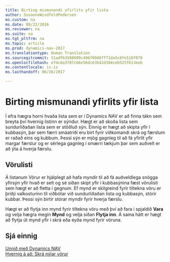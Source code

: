 ```yaml
---
title: Birting mismunandi yfirlits yfir lista
author: SusanneWindfeldPedersen
ms.custom: na
ms.date: 09/22/2016
ms.reviewer: na
ms.suite: na
ms.tgt_pltfrm: na
ms.topic: article
ms.prod: dynamics-nav-2017
ms.translationtype: Human Translation
ms.sourcegitcommit: 51adfb3588099c496f0946ff71da5c6fe518f070
ms.openlocfilehash: e7dc8a3707cb6e56dc63b42d384ceb525f613eeb
ms.contentlocale: is-is
ms.lasthandoff: 06/26/2017

---
```


# <a name="displaying-lists-in-different-views"></a>Birting mismunandi yfirlits yfir lista
Í efra hægra horni hvaða lista sem er í Dynamics NAV er að finna tákn sem breyta því hvernig listinn er sýndur. Hægt er að skoða lista sem sundurliðaðan lista sem er stöðluð sýn. Einnig er hægt að skipta yfir í kubbasýn, þar sem færri smáatriði eru birt fyrir viðkomandi skrá og færslum er raðað eins og kubbum. Þessi sýn er mjög gagnleg til að fá yfirlit yfir margar færslur og er sérlega gagnleg í smærri tækjum þar sem auðvelt er að ýta á hverja færslu.

## <a name="items-list"></a>Vörulisti
Á listanum Vörur er hjálplegt að hafa myndir til að fá auðveldlega snögga yfirsýn yfir hvað er selt og sé síðan skipt yfir í kubbasýnina fæst vörulisti sem hægt er að fletta í gegnum. Ef mynd er skilgreind fyrir tiltekna vöru er þriðji valkosturinn til viðbótar við sundurliðaðan lista og kubbasýn, stórir kubbar. Þessi sýn birtir stórar myndir fyrir hverja færslu.

Hægt er að flytja inn mynd fyrir tiltekna vöru með því að fara í spjaldið **Vara** og velja hægra megin **Mynd** og velja síðan **Flytja inn**. Á sama hátt er hægt að flytja út mynd yfir í skrá eða eyða mynd fyrir vöruna.  

## <a name="see-also"></a>Sjá einnig
[Unnið með Dynamics NAV](ui-work-product.md)  
[Hvernig á að: Skrá nýjar vörur](inventory-how-register-new-products.md)  

